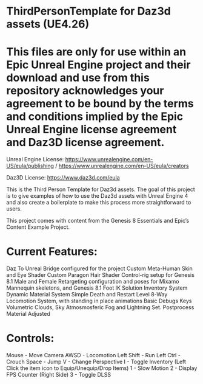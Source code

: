 # ThirdPersonTemplate for Daz3d assets (UE4.26)

# This files are only for use within an Epic Unreal Engine project and their download and use from this repository acknowledges your agreement to be bound by the terms and conditions implied by the Epic Unreal Engine license agreement and Daz3D license agreement.

Unreal Engine License: https://www.unrealengine.com/en-US/eula/publishing / https://www.unrealengine.com/en-US/eula/creators

Daz3D License: https://www.daz3d.com/eula

This is the Third Person Template for Daz3d assets. The goal of this project is to give examples of how to use the Daz3d assets with Unreal Engine 4 and also create a boilerplate to make this process more straightforward to users. 

This project comes with content from the Genesis 8 Essentials and Epic’s Content Example Project. 


# Current Features:

Daz To Unreal Bridge configured for the project
Custom Meta-Human Skin and Eye Shader
Custom Paragon Hair Shader
Control-rig setup for Genesis 8.1 Male and Female
Retargeting configuration and poses for Mixamo Mannequin skeletons, and Genesis 8.1
Foot IK Solution 
Inventory System
Dynamic Material System
Simple Death and Restart Level
8-Way Locomotion System, with standing in place animations
Basic Debugs Keys
Volumetric Clouds, Sky Atmosmosferic Fog and Lightning Set.
Postprocess Material Adjusted

# Controls:

Mouse - Move Camera
AWSD - Locomotion
Left Shift - Run
Left Ctrl - Crouch
Space - Jump
V - Change Perspective
I - Toggle Inventory (Left Click the item icon to Equip/Unequip/Drop Items)
1 - Slow Motion
2 - Display FPS Counter (Right Side)
3 - Toggle DLSS
